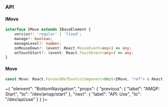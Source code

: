 

### API

#### IMove

```ts
interface IMove extends IBaseElement {
    version?: 'regular' | 'fixed';
    manage?: boolean;
    manageLevel?: number;
    onMouseDown?: (event: React.MouseEvent<any>) => any;
    onTouchStart?: (event: React.TouchEvent<any>) => any;
}
```

#### Move

```ts
const Move: React.ForwardRefExoticComponent<Omit<IMove, "ref"> & React.RefAttributes<unknown>>;
```

~{
  "element": "BottomNavigation",
  "props": {
    "previous": {
      "label": "AMQP: Start",
      "to": "/dev/amqp/start"
    },
    "next": {
      "label": "API: Use",
      "to": "/dev/api/use"
    }
  }
}~
